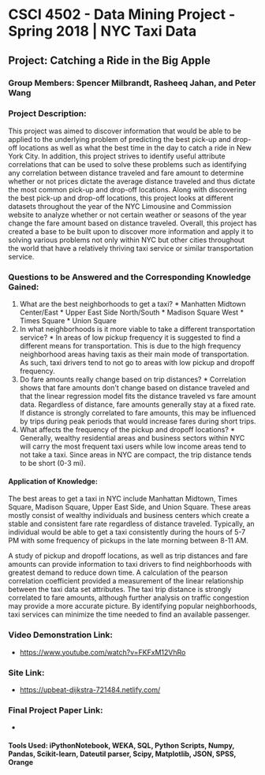 # CSCI 4502 - Data Mining Project - Spring 2018 | NYC Taxi Data
## Project: Catching a Ride in the Big Apple

### Group Members: Spencer Milbrandt, Rasheeq Jahan, and Peter Wang

### Project Description:
   This project was aimed to discover information that would be able to be applied to the underlying problem of
   predicting the best pick-up and drop-off locations as well as what the best time in the day to catch a ride 
   in New York City. In addition, this project strives to identify useful attribute correlations that can be 
   used to solve these problems such as identifying any correlation between distance traveled and fare amount to
   determine whether or not prices dictate the average distance traveled and thus dictate the most common pick-up
   and drop-off locations. Along with discovering the best pick-up and drop-off locations, this project looks at
   different datasets throughout the year of the NYC Limousine and Commission website to analyze whether or not
   certain weather or seasons of the year change the fare amount based on distance traveled. Overall, this project
   has created a base to be built upon to discover more information and apply it to solving various problems not
   only within NYC but other cities throughout the world that have a relatively thriving taxi service or similar
   transportation service.

### Questions to be Answered and the Corresponding Knowledge Gained:
  1. What are the best neighborhoods to get a taxi?
    * Manhatten Midtown Center/East
    * Upper East Side North/South
    * Madison Square West
    * Times Square
    * Union Square
  2. In what neighborhoods is it more viable to take a different transportation service?
    * In areas of low pickup frequency it is suggested to find a different means for transportation. This is due to the high frequency neighborhood areas having
    taxis as their main mode of transportation. As such, taxi drivers tend to not go to areas with low pickup and dropoff frequency.
  3. Do fare amounts really change based on trip distances?
    * Correlation shows that fare amounts don't change based on distance traveled and that the linear regression model fits the distance traveled vs fare amount
    data. Regardless of distance, fare amounts generally stay at a fixed rate. If distance is strongly correlated to fare amounts, this may be influenced by 
    trips during peak periods that would increase fares during short trips.
  4. What affects the frequency of the pickup and dropoff locations?
    * Generally, wealthy residential areas and business sectors within NYC will carry the most frequent taxi users while low income areas tend to not take a taxi.
    Since areas in NYC are compact, the trip distance tends to be short (0-3 mi). 

#### Application of Knowledge:
   The best areas to get a taxi in NYC include Manhattan Midtown, Times Square, Madison Square, Upper East Side, and Union Square.
   These areas mostly consist of wealthy individuals and business centers which create a stable and consistent fare rate regardless
   of distance traveled. Typically, an individual would be able to get a taxi consistently during the hours of 5-7 PM with some frequency
   of pickups in the late morning between 8-11 AM. 

   A study of pickup and dropoff locations, as well as trip distances and fare amounts can provide information to taxi drivers to find neighborhoods with greatest demand to reduce down time.  A calculation of the pearson correlation coefficient provided a measurement of the linear relationship between the taxi data set attributes.  The taxi trip distance is strongly correlated to fare amounts, although further analysis on traffic congestion may provide a more accurate picture.  By identifying popular neighborhoods, taxi services can minimize the time needed to find an available passenger.

### Video Demonstration Link:
  * https://www.youtube.com/watch?v=FKFxM12VhRo

### Site Link:
   * https://upbeat-dijkstra-721484.netlify.com/

### Final Project Paper Link:
  * 

#### Tools Used: iPythonNotebook, WEKA, SQL, Python Scripts, Numpy, Pandas, Scikit-learn, Dateutil parser, Scipy, Matplotlib, JSON, SPSS, Orange
